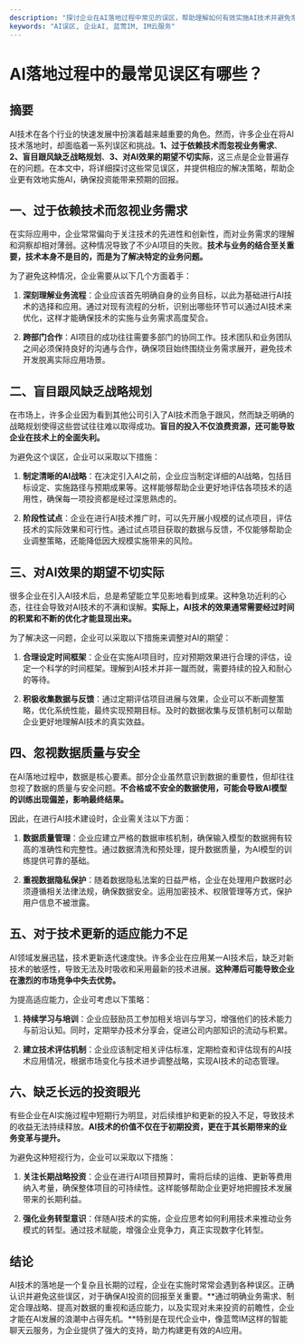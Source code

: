 ```yaml
---
description: "探讨企业在AI落地过程中常见的误区，帮助理解如何有效实施AI技术并避免常见陷阱。"
keywords: "AI误区, 企业AI, 蓝莺IM, IM云服务"
---
```

# AI落地过程中的最常见误区有哪些？

## 摘要

AI技术在各个行业的快速发展中扮演着越来越重要的角色。然而，许多企业在将AI技术落地时，却面临着一系列误区和挑战。**1、过于依赖技术而忽视业务需求**、**2、盲目跟风缺乏战略规划**、**3、对AI效果的期望不切实际**，这三点是企业普遍存在的问题。在本文中，将详细探讨这些常见误区，并提供相应的解决策略，帮助企业更有效地实施AI，确保投资能带来预期的回报。

## 一、过于依赖技术而忽视业务需求

在实际应用中，企业常常偏向于关注技术的先进性和创新性，而对业务需求的理解和洞察却相对薄弱。这种情况导致了不少AI项目的失败。**技术与业务的结合至关重要，技术本身不是目的，而是为了解决特定的业务问题。**

为了避免这种情况，企业需要从以下几个方面着手：

1. **深刻理解业务流程**：企业应该首先明确自身的业务目标，以此为基础进行AI技术的选择和应用。通过对现有流程的分析，识别出哪些环节可以通过AI技术来优化，这样才能确保技术的实施与业务需求高度契合。
   
2. **跨部门合作**：AI项目的成功往往需要多部门的协同工作。技术团队和业务团队之间必须保持良好的沟通与合作，确保项目始终围绕业务需求展开，避免技术开发脱离实际应用场景。

## 二、盲目跟风缺乏战略规划

在市场上，许多企业因为看到其他公司引入了AI技术而急于跟风，然而缺乏明确的战略规划使得这些尝试往往难以取得成功。**盲目的投入不仅浪费资源，还可能导致企业在技术上的全面失利。**

为避免这个误区，企业可以采取以下措施：

1. **制定清晰的AI战略**：在决定引入AI之前，企业应当制定详细的AI战略，包括目标设定、实施路径与预期成果等。这样能够帮助企业更好地评估各项技术的适用性，确保每一项投资都是经过深思熟虑的。

2. **阶段性试点**：企业在进行AI技术推广时，可以先开展小规模的试点项目，评估技术的实际效果和可行性。通过试点项目获取的数据与反馈，不仅能够帮助企业调整策略，还能降低因大规模实施带来的风险。

## 三、对AI效果的期望不切实际

很多企业在引入AI技术后，总是希望能立竿见影地看到成果。这种急功近利的心态，往往会导致对AI技术的不满和误解。**实际上，AI技术的效果通常需要经过时间的积累和不断的优化才能显现出来。**

为了解决这一问题，企业可以采取以下措施来调整对AI的期望：

1. **合理设定时间框架**：企业在实施AI项目时，应对预期效果进行合理的评估，设定一个科学的时间框架。理解到AI技术并非一蹴而就，需要持续的投入和耐心的等待。

2. **积极收集数据与反馈**：通过定期评估项目进展与效果，企业可以不断调整策略，优化系统性能，最终实现预期目标。及时的数据收集与反馈机制可以帮助企业更好地理解AI技术的真实效益。

## 四、忽视数据质量与安全

在AI落地过程中，数据是核心要素。部分企业虽然意识到数据的重要性，但却往往忽视了数据的质量与安全问题。**不合格或不安全的数据使用，可能会导致AI模型的训练出现偏差，影响最终结果。**

因此，在进行AI技术建设时，企业需关注以下方面：

1. **数据质量管理**：企业应建立严格的数据审核机制，确保输入模型的数据拥有较高的准确性和完整性。通过数据清洗和预处理，提升数据质量，为AI模型的训练提供可靠的基础。

2. **重视数据隐私保护**：随着数据隐私法案的日益严格，企业在处理用户数据时必须遵循相关法律法规，确保数据安全。运用加密技术、权限管理等方式，保护用户信息不被泄露。

## 五、对于技术更新的适应能力不足

AI领域发展迅猛，技术更新迭代速度快。许多企业在应用某一AI技术后，缺乏对新技术的敏感性，导致无法及时吸收和采用最新的技术进展。**这种滞后可能导致企业在激烈的市场竞争中失去优势。**

为提高适应能力，企业可考虑以下策略：

1. **持续学习与培训**：企业应鼓励员工参加相关培训与学习，增强他们的技术能力与前沿认知。同时，定期举办技术分享会，促进公司内部知识的流动与积累。

2. **建立技术评估机制**：企业应该制定相关评估标准，定期检查和评估现有的AI技术应用情况，根据市场变化与技术进步调整战略，实现AI技术的动态管理。

## 六、缺乏长远的投资眼光

有些企业在AI实施过程中短期行为明显，对后续维护和更新的投入不足，导致技术的收益无法持续释放。**AI技术的价值不仅在于初期投资，更在于其长期带来的业务变革与提升。**

为避免这种短视行为，企业可以采取以下措施：

1. **关注长期战略投资**：企业在进行AI项目预算时，需将后续的运维、更新等费用纳入考量，确保整体项目的可持续性。这样能够帮助企业更好地把握技术发展带来的长期利益。

2. **强化业务转型意识**：伴随AI技术的实施，企业应思考如何利用技术来推动业务模式的转型。通过技术赋能，增强企业竞争力，真正实现数字化转型。

## 结论

AI技术的落地是一个复杂且长期的过程，企业在实施时常常会遇到各种误区。正确认识并避免这些误区，对于确保AI投资的回报至关重要。**通过明确业务需求、制定合理战略、提高对数据的重视和适应能力，以及实现对未来投资的前瞻性，企业才能在AI发展的浪潮中占得先机。**特别是在现代企业中，像蓝莺IM这样的智能聊天云服务，为企业提供了强大的支持，助力构建更有效的AI应用。
